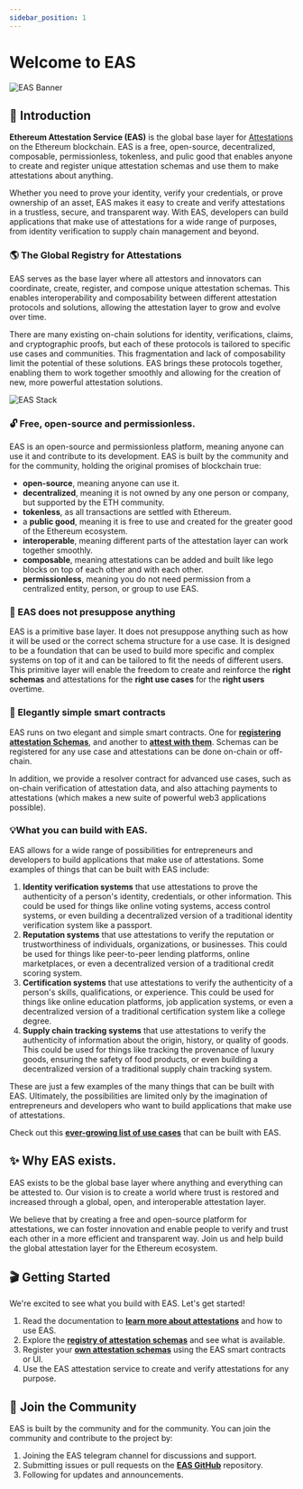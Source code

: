 ```yaml
---
sidebar_position: 1
---
```

# Welcome to EAS 
![EAS Banner](/img/eas-twitter-banner-v2.png)

## 👋 Introduction
**Ethereum Attestation Service (EAS)** is the global base layer for [Attestations](/docs/learn/attestations) on the Ethereum blockchain. EAS is a free, open-source, decentralized, composable, permissionless, tokenless, and pulic good that enables anyone to create and register unique attestation schemas and use them to make attestations about anything.

Whether you need to prove your identity, verify your credentials, or prove ownership of an asset, EAS makes it easy to create and verify attestations in a trustless, secure, and transparent way. With EAS, developers can build applications that make use of attestations for a wide range of purposes, from identity verification to supply chain management and beyond.

### 🌎 The Global Registry for Attestations
EAS serves as the base layer where all attestors and innovators can coordinate, create, register, and compose unique attestation schemas. This enables interoperability and composability between different attestation protocols and solutions, allowing the attestation layer to grow and evolve over time.

There are many existing on-chain solutions for identity, verifications, claims, and cryptographic proofs, but each of these protocols is tailored to specific use cases and communities. This fragmentation and lack of composability limit the potential of these solutions. EAS brings these protocols together, enabling them to work together smoothly and allowing for the creation of new, more powerful attestation solutions.

![EAS Stack](/img/eas-stack-v3.png)

### 🔓 Free, open-source and permissionless.
EAS is an open-source and permissionless platform, meaning anyone can use it and contribute to its development. EAS is built by the community and for the community, holding the original promises of blockchain true:

- **open-source**, meaning anyone can use it.
- **decentralized**, meaning it is not owned by any one person or company, but supported by the ETH community.
- **tokenless**, as all transactions are settled with Ethereum.
- a **public good**, meaning it is free to use and created for the greater good of the Ethereum ecosystem.
- **interoperable**, meaning different parts of the attestation layer can work together smoothly.
- **composable**, meaning attestations can be added and built like lego blocks on top of each other and with each other.
- **permissionless**, meaning you do not need permission from a centralized entity, person, or group to use EAS. 

### 🧱 EAS does not presuppose anything
EAS is a primitive base layer. It does not presuppose anything such as how it will be used or the correct schema structure for a use case. It is designed to be a foundation that can be used to build more specific and complex systems on top of it and can be tailored to fit the needs of different users. This primitive layer will enable the freedom to create and reinforce the **right schemas** and attestations for the **right use cases** for the **right users** overtime. 

### 🚄 Elegantly simple smart contracts
EAS runs on two elegant and simple smart contracts. One for [**registering attestation Schemas**](docs/technical--docs/contracts), and another to [**attest with them**](docs/technical--docs/contracts). Schemas can be registered for any use case and attestations can be done on-chain or off-chain.

In addition, we provide a resolver contract for advanced use cases, such as on-chain verification of attestation data, and also attaching payments to attestations (which makes a new suite of powerful web3 applications possible).

### 💡What you can build with EAS.
EAS allows for a wide range of possibilities for entrepreneurs and developers to build applications that make use of attestations. Some examples of things that can be built with EAS include:

1. **Identity verification systems** that use attestations to prove the authenticity of a person's identity, credentials, or other information. This could be used for things like online voting systems, access control systems, or even building a decentralized version of a traditional identity verification system like a passport.
2. **Reputation systems** that use attestations to verify the reputation or trustworthiness of individuals, organizations, or businesses. This could be used for things like peer-to-peer lending platforms, online marketplaces, or even a decentralized version of a traditional credit scoring system.
3. **Certification systems** that use attestations to verify the authenticity of a person's skills, qualifications, or experience. This could be used for things like online education platforms, job application systems, or even a decentralized version of a traditional certification system like a college degree.
4. **Supply chain tracking systems** that use attestations to verify the authenticity of information about the origin, history, or quality of goods. This could be used for things like tracking the provenance of luxury goods, ensuring the safety of food products, or even building a decentralized version of a traditional supply chain tracking system.

These are just a few examples of the many things that can be built with EAS. Ultimately, the possibilities are limited only by the imagination of entrepreneurs and developers who want to build applications that make use of attestations.

Check out this [**ever-growing list of use cases**](/docs/category/use-cases) that can be built with EAS. 

## ✨ Why EAS exists.
EAS exists to be the global base layer where anything and everything can be attested to. Our vision is to create a world where trust is restored and increased through a global, open, and interoperable attestation layer.

We believe that by creating a free and open-source platform for attestations, we can foster innovation and enable people to verify and trust each other in a more efficient and transparent way. Join us and help build the global attestation layer for the Ethereum ecosystem.

## 🎬 Getting Started
We're excited to see what you build with EAS. Let's get started!

1. Read the documentation to [**learn more about attestations**](https://twitter.com/eas_eth) and how to use EAS.
2. Explore the [**registry of attestation schemas**](https://twitter.com/eas_eth) and see what is available.
3. Register your [**own attestation schemas**](https://twitter.com/eas_eth) using the EAS smart contracts or UI.
4. Use the EAS attestation service to create and verify attestations for any purpose.

## 🤗 Join the Community
EAS is built by the community and for the community. You can join the community and contribute to the project by:

1. Joining the EAS telegram channel for discussions and support.
2. Submitting issues or pull requests on the [**EAS GitHub**](https://twitter.com/eas_eth) repository.
3. Following for updates and announcements.


